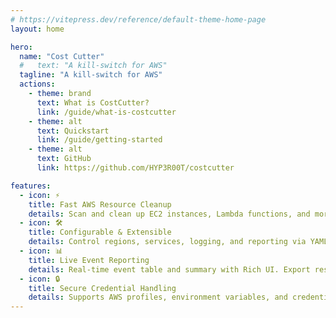 ```yaml
---
# https://vitepress.dev/reference/default-theme-home-page
layout: home

hero:
  name: "Cost Cutter"
  #   text: "A kill-switch for AWS"
  tagline: "A kill-switch for AWS"
  actions:
    - theme: brand
      text: What is CostCutter?
      link: /guide/what-is-costcutter
    - theme: alt
      text: Quickstart
      link: /guide/getting-started
    - theme: alt
      text: GitHub
      link: https://github.com/HYP3R00T/costcutter

features:
  - icon: ⚡
    title: Fast AWS Resource Cleanup
    details: Scan and clean up EC2 instances, Lambda functions, and more with a single command. Supports dry-run mode for safe testing.
  - icon: 🛠️
    title: Configurable & Extensible
    details: Control regions, services, logging, and reporting via YAML config. Easily extend to new AWS services.
  - icon: 📊
    title: Live Event Reporting
    details: Real-time event table and summary with Rich UI. Export results to CSV for auditing and compliance.
  - icon: 🔒
    title: Secure Credential Handling
    details: Supports AWS profiles, environment variables, and credential files. No secrets stored in code.
---
```

